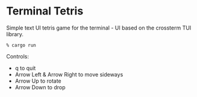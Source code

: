# Terminal Tetris
Simple text UI tetris game for the terminal - UI based on the crossterm TUI library.

```
% cargo run
```

Controls: 
* q to quit
* Arrow Left & Arrow Right to move sideways
* Arrow Up to rotate
* Arrow Down to drop
